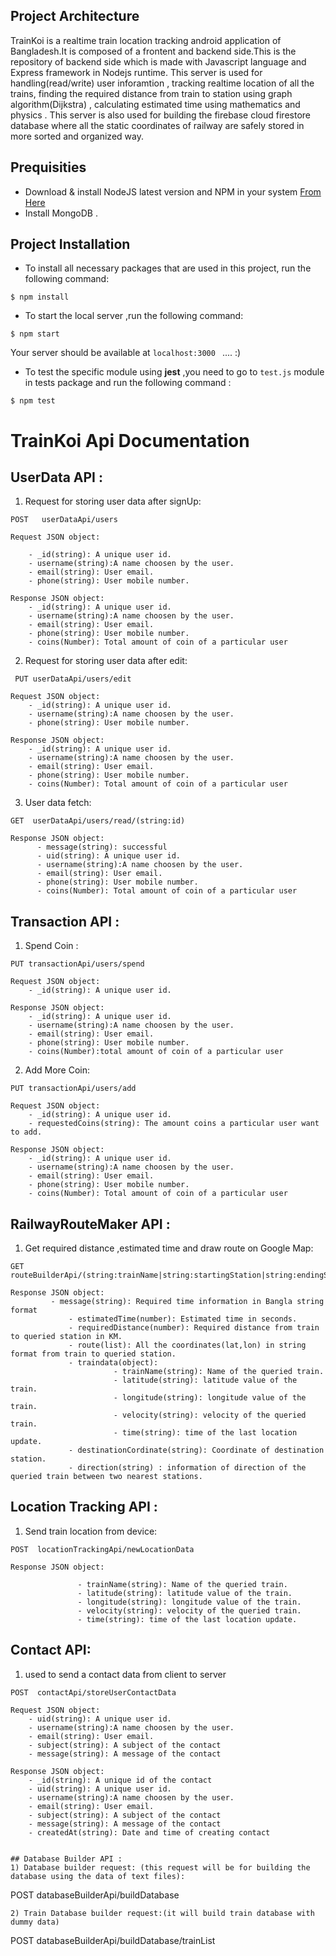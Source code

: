 
## Project Architecture

TrainKoi is a realtime train location tracking android application of Bangladesh.It is composed of a frontent and backend side.This is the repository of backend side which is made with Javascript language and Express framework in Nodejs runtime.
This server is used for handling(read/write) user inforamtion , tracking realtime location of all the trains, finding the required distance from train to station using
graph algorithm(Dijkstra) , calculating estimated time using mathematics and physics .
This server is also used for building the firebase cloud firestore database where all the static coordinates of railway are safely stored in more sorted and organized way.


## Prequisities
- Download & install NodeJS latest version and NPM in your system [From Here](https://nodejs.org/en/download/ )
- Install MongoDB . 
  
  

## Project Installation

- To install all necessary packages that are used in this project, run the following command:

```
$ npm install  
```

- To start the local server ,run the following command:

```
$ npm start   
```
Your server should be available at  ```localhost:3000 ``` .... :)

- To test the specific module using  **jest** ,you need to go to ``test.js`` module in tests package and run the following command :
```
$ npm test
```

# TrainKoi Api Documentation 


## UserData API :

1) Request for storing user data after signUp:
```
POST   userDataApi/users  
```
```
Request JSON object: 

    - _id(string): A unique user id.
    - username(string):A name choosen by the user.
    - email(string): User email.
    - phone(string): User mobile number.
  
Response JSON object:
    - _id(string): A unique user id.
    - username(string):A name choosen by the user.
    - email(string): User email.
    - phone(string): User mobile number.
    - coins(Number): Total amount of coin of a particular user
```

2) Request for storing user data after edit:
```
 PUT userDataApi/users/edit   
```
```
Request JSON object:
    - _id(string): A unique user id.
    - username(string):A name choosen by the user.
    - phone(string): User mobile number.

Response JSON object:
    - _id(string): A unique user id.
    - username(string):A name choosen by the user.
    - email(string): User email.
    - phone(string): User mobile number.
    - coins(Number): Total amount of coin of a particular user
```

3) User data fetch:
```
GET  userDataApi/users/read/(string:id)
```
```
Response JSON object:
      - message(string): successful
      - uid(string): A unique user id.
      - username(string):A name choosen by the user.
      - email(string): User email.
      - phone(string): User mobile number.
      - coins(Number): Total amount of coin of a particular user
```
	  

## Transaction API :

1) Spend Coin :
```   
PUT transactionApi/users/spend
```
``` 
Request JSON object:
    - _id(string): A unique user id.
      
Response JSON object:
    - _id(string): A unique user id.
    - username(string):A name choosen by the user.
    - email(string): User email.
    - phone(string): User mobile number.
    - coins(Number):total amount of coin of a particular user

```

2) Add More Coin:
```
PUT transactionApi/users/add
``` 
```
Request JSON object:
	- _id(string): A unique user id.
    - requestedCoins(string): The amount coins a particular user want to add.

Response JSON object:
    - _id(string): A unique user id.
    - username(string):A name choosen by the user.
    - email(string): User email.
    - phone(string): User mobile number.
    - coins(Number): Total amount of coin of a particular user

```

## RailwayRouteMaker API :

1) Get required distance ,estimated time and draw route on Google Map:
```
GET  routeBuilderApi/(string:trainName|string:startingStation|string:endingStation|string:serviceNo/
```     
```
Response JSON object:
	     - message(string): Required time information in Bangla string format
             - estimatedTime(number): Estimated time in seconds.
             - requiredDistance(number): Required distance from train to queried station in KM.
             - route(list): All the coordinates(lat,lon) in string format from train to queried station.
             - traindata(object): 
                       - trainName(string): Name of the queried train.
                       - latitude(string): latitude value of the train.
                       - longitude(string): longitude value of the train.
                       - velocity(string): velocity of the queried train.
                       - time(string): time of the last location update.
             - destinationCordinate(string): Coordinate of destination station.
             - direction(string) : information of direction of the queried train between two nearest stations.

```

## Location Tracking API :

1) Send train location from device:
```
POST  locationTrackingApi/newLocationData
```
```
Response JSON object:

               - trainName(string): Name of the queried train.
               - latitude(string): latitude value of the train.
               - longitude(string): longitude value of the train.
               - velocity(string): velocity of the queried train.
               - time(string): time of the last location update.

```
## Contact API:
1) used to send a contact data from client to server

```
POST  contactApi/storeUserContactData
```
```
Request JSON object:
    - uid(string): A unique user id.
    - username(string):A name choosen by the user.
    - email(string): User email.
    - subject(string): A subject of the contact
    - message(string): A message of the contact

Response JSON object:
    - _id(string): A unique id of the contact
    - uid(string): A unique user id.
    - username(string):A name choosen by the user.
    - email(string): User email.
    - subject(string): A subject of the contact
    - message(string): A message of the contact
    - createdAt(string): Date and time of creating contact


## Database Builder API :
1) Database builder request: (this request will be for building the database using the data of text files):
```
 POST databaseBuilderApi/buildDatabase   
```
2) Train Database builder request:(it will build train database with dummy data)
```
 POST  databaseBuilderApi/buildDatabase/trainList  
```


